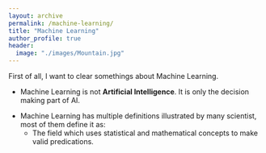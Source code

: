 ```yaml
---
layout: archive
permalink: /machine-learning/
title: "Machine Learning"
author_profile: true
header:
  image: "./images/Mountain.jpg"
---
```


First of all, I want to clear somethings about Machine Learning.
+ Machine Learning is not **Artificial Intelligence**. It is only the decision making part of AI.
- Machine Learning has multiple definitions illustrated by many scientist, most of them define it as:
  - The field which uses statistical and mathematical concepts to make valid predications.
